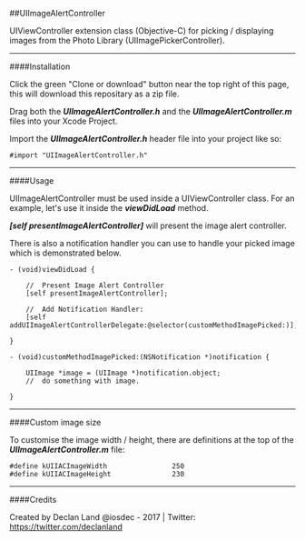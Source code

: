 ##UIImageAlertController

UIViewController extension class (Objective-C) for picking / displaying images from the Photo Library (UIImagePickerController).

------------

####Installation

Click the green "Clone or download" button near the top right of this page, this will download this repositary as a zip file.

Drag both the ***UIImageAlertController.h*** and the ***UIImageAlertController.m*** files into your Xcode Project.

Import the ***UIImageAlertController.h*** header file into your project like so:

	#import "UIImageAlertController.h"

------------

####Usage

UIImageAlertController must be used inside a UIViewController class. For an example, let's use it inside the ***viewDidLoad*** method.

***[self presentImageAlertController]*** will present the image alert controller.

There is also a notification handler you can use to handle your picked image which is demonstrated below.

	- (void)viewDidLoad {
	
		//	Present Image Alert Controller
		[self presentImageAlertController];
		
		//	Add Notification Handler:
		[self addUIImageAlertControllerDelegate:@selector(customMethodImagePicked:)];
	
	}
	
	- (void)customMethodImagePicked:(NSNotification *)notification {
	
		UIImage *image = (UIImage *)notification.object;
		//	do something with image.
		
	}

------------

####Custom image size

To customise the image width / height, there are definitions at the top of the ***UIImageAlertController.m*** file:

	#define kUIIACImageWidth                250
	#define kUIIACImageHeight               230

------------

####Credits

Created by Declan Land @iosdec - 2017 | Twitter: https://twitter.com/declanland
